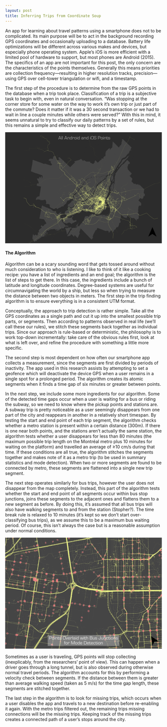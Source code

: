 ```yaml
---
layout: post
title: Inferring Trips from Coordinate Soup
---
```


An app for learning about travel patterns using a smartphone does not to be complicated. Its main purpose will be to act in the background recording GPS coordinates and occasionally uploading to a database. Battery life optimizations will be different across various makes and devices, but especially phone operating system. Apple’s iOS is more efficient with a limited pool of hardware to support, but most phones are Android (2015). The specifics of an app are not important for this post, the only concern are the characteristics of the points themselves. Generally this means priorities are collection frequency—resulting in higher resolution tracks, precision—using GPS over cell-tower triangulation or wifi, and a timestamp.

The first step of the procedure is to determine from the raw GPS points in the database when a trip took place. Classification of a trip is a subjective task to begin with, even in natural conversation. “Was stopping at the corner store for some water on the way to work it’s own trip or just part of the commute? Does it matter if it was a 30 second transaction or we had to wait in line a couple minutes while others were served?” With this in mind, it seems unnatural to try to classify our daily patterns by a set of rules, but this remains a simple and effective way to detect trips.

![All surveyed GPS points](../assets/all%20points.png)

#### The Algorithm

Algorithm can be a scary sounding word that gets tossed around without much consideration to who is listening. I like to think of it like a cooking recipe: you have a list of ingredients and an end goal; the algorithm is the list of steps to get there. In this case, the ingredients include a bunch of latitude and longitude coordinates. Degree-based systems are useful for circumnavigating the world by a ship, but less so when trying to measure the distance between two objects in meters. The first step in the trip finding algorithm is to ensure everything is in a consistent UTM format.

Conceptually, the approach to trip detection is rather simple. Take all the GPS coordinates as a single path and cut it up into the smallest possible trip parts, or segments. Then according to patterns observed in real life (we’ll call these our rules), we stitch these segments back together as individual trips. Since our approach is rule-based or deterministic, the philosophy is to work top-down incrementally: take care of the obvious rules first, look at what is left over, and refine the procedure with something a little more specific.

The second step is most dependent on how often our smartphone app collects a measurement, since the segments are first divided by periods of inactivity. The app used in this research assists by attempting to set a geofence which will deactivate the device GPS when a user remains in a single spot for a prolonged period. The algorithm creates its atomic segments when it finds a time gap of six minutes or greater between points.

In the next step, we include some more ingredients for our algorithm. Some of the detected time gaps occur when a user is waiting for a bus or riding the subway, so we need to know where the pickup points and stations are. A subway trip is pretty noticeable as a user seemingly disappears from one part of the city and reappears in another in a relatively short timespan. By testing the start and end point of each trip segment, the algorithm checks whether a metro station is present within a certain distance (300m). If there is one near both points, and the stations aren’t actually the same station, the algorithm tests whether a user disappears for less than 80 minutes (the maximum possible trip length on the Montréal metro plus 10 minutes for waiting on the platform) and travelled an average of ≥10 cm/s during that time. If these conditions are all true, the algorithm stitches the segments together and makes note of it as a metro trip (to be used in summary statistics and mode detection). When two or more segments are found to be connected by metro, these segments are flattened into a single new trip segment.

The next step operates similarly for bus trips, however the user does not disappear from the map completely. Instead, this part of the algorithm tests whether the start and end point of all segments occur within bus stop junctions, joins these segments to the adjacent ones and flattens them to a new segment as before. By doing this, it’s assumed that all bus trips will also have walking segments to and from the station (Stopher?). The time break rule is relaxed to 10 minutes (it’s kept so we don’t start over-classifying bus trips), as we assume this to be a maximum bus waiting period. Of course, this isn’t always the case but is a reasonable assumption under normal conditions.

![Bus junctions overlaid with GPS points](../assets/busjunctions.png)

Sometimes as a user is traveling, GPS points will stop collecting (inexplicably, from the researchers’ point of view). This can happen when a driver goes through a long tunnel, but is also observed during otherwise normal travel periods. The algorithm accounts for this by performing a velocity check between segments. If the distance between them is greater than average walking speed (taken as 5 m/s) for the time gap length, these segments are stitched together.

The last step in the algorithm is to look for missing trips, which occurs when a user disables the app and travels to a new destination before re-enabling it again. With the metro trips filtered out, the remaining trips missing connections will be the missing trips. Keeping track of the missing trips creates a connected path of a user’s stops around the city.